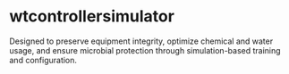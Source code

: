 # wtcontrollersimulator

Designed to preserve equipment integrity, optimize chemical and water usage, and ensure microbial protection through simulation-based training and configuration.
